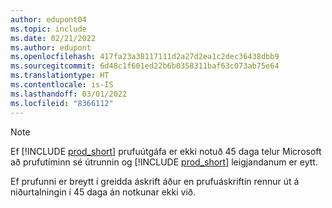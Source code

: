 ```yaml
---
author: edupont04
ms.topic: include
ms.date: 02/21/2022
ms.author: edupont
ms.openlocfilehash: 417fa23a38117111d2a27d2ea1c2dec36438dbb9
ms.sourcegitcommit: 6d48c1f601ed22b6b0358311baf63c073ab75e64
ms.translationtype: HT
ms.contentlocale: is-IS
ms.lasthandoff: 03/01/2022
ms.locfileid: "8366112"
---
```

> [!NOTE]
> Ef [!INCLUDE [prod_short](prod_short.md)] prufuútgáfa er ekki notuð 45 daga telur Microsoft að prufutíminn sé útrunnin og [!INCLUDE [prod_short](prod_short.md)] leigjandanum er eytt.
>
> Ef prufunni er breytt í greidda áskrift áður en prufuáskriftin rennur út á niðurtalningin í 45 daga án notkunar ekki við.
